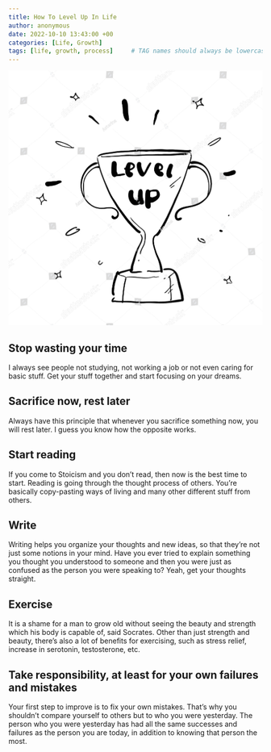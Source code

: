 ```yaml
---
title: How To Level Up In Life
author: anonymous
date: 2022-10-10 13:43:00 +00
categories: [Life, Growth]
tags: [life, growth, process]     # TAG names should always be lowercase
---
```


![level-up](/assets/img/level-up.jpg)

## Stop wasting your time

I always see people not studying, not working a job or not even caring for basic stuff. Get your stuff together and start focusing on your dreams.

## Sacrifice now, rest later

Always have this principle that whenever you sacrifice something now, you will rest later. I guess you know how the opposite works.

## Start reading

If you come to Stoicism and you don’t read, then now is the best time to start. Reading is going through the thought process of others. You’re basically copy-pasting ways of living and many other different stuff from others.

## Write

Writing helps you organize your thoughts and new ideas, so that they’re not just some notions in your mind. Have you ever tried to explain something you thought you understood to someone and then you were just as confused as the person you were speaking to? Yeah, get your thoughts straight.

## Exercise

It is a shame for a man to grow old without seeing the beauty and strength which his body is capable of, said Socrates. Other than just strength and beauty, there’s also a lot of benefits for exercising, such as stress relief, increase in serotonin, testosterone, etc.

## Take responsibility, at least for your own failures and mistakes

Your first step to improve is to fix your own mistakes. That’s why you shouldn’t compare yourself to others but to who you were yesterday. The person who you were yesterday has had all the same successes and failures as the person you are today, in addition to knowing that person the most.
